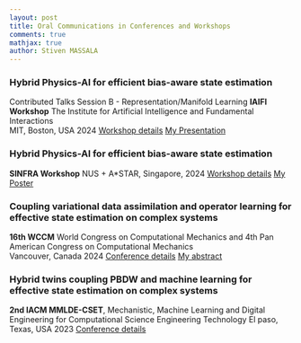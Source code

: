 ```yaml
---
layout: post
title: Oral Communications in Conferences and Workshops
comments: true
mathjax: true
author: Stiven MASSALA
---
```




### Hybrid Physics-AI for efficient bias-aware state estimation 
Contributed Talks Session B - Representation/Manifold Learning
**IAIFI Workshop**  The Institute for Artificial Intelligence and Fundamental Interactions   
MIT, Boston, USA 2024
[Workshop details](https://iaifi.org/past-workshops.html#2024-summer-workshop) [My Presentation](https://stivenbg.github.io/assets/IAIFI_workshop_stiven_pres.pdf) 





### Hybrid Physics-AI for efficient bias-aware state estimation
**SINFRA Workshop**  NUS + A*STAR, Singapore, 2024
[Workshop details](https://ipal.cnrs.fr/sinfra-2024/) [My Poster](https://stivenbg.github.io/assets/Stiven_WP8_SinFra.pdf) 




### Coupling variational data assimilation and operator learning for effective state estimation on complex systems 
**16th WCCM** World Congress on Computational Mechanics and 4th Pan American Congress on Computational Mechanics  
Vancouver, Canada 2024
[Conference details](https://www.wccm2024.org) [My abstract](https://stivenbg.github.io/assets/abstract_wccm-3.pdf) 



### Hybrid twins coupling PBDW and machine learning for effective state estimation on complex systems
**2nd IACM MMLDE-CSET**, Mechanistic, Machine Learning and Digital Engineering for Computational Science Engineering  Technology
El paso, Texas, USA 2023
[Conference details](https://www.utep.edu/engineering/mmlde/)











